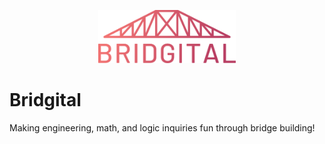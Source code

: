 <p align="center">
    <img src="bridgital-logo.svg"
         alt="Bridgital logo: A bridge drawing with Bridgital underneath"
         width="220"/>
</p>

# Bridgital

Making engineering, math, and logic inquiries fun through bridge building!
